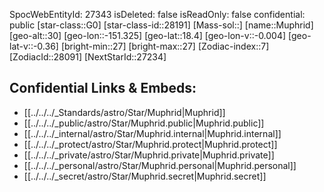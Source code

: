 ﻿---
location: [18.4,151.325,30]
type: Star
tags:
- astro/Star

---
SpocWebEntityId: 27343
isDeleted: false
isReadOnly: false
confidential: public
[star-class::G0]
[star-class-id::28191]
[Mass-sol::]
[name::Muphrid]
[geo-alt::30]
[geo-lon::-151.325]
[geo-lat::18.4]
[geo-lon-v::-0.004]
[geo-lat-v::-0.36]
[bright-min::27]
[bright-max::27]
[Zodiac-index::7]
[ZodiacId::28091]
[NextStarId::27234]



## Confidential Links & Embeds: 
- [[../../../_Standards/astro/Star/Muphrid|Muphrid]] 
- [[../../../_public/astro/Star/Muphrid.public|Muphrid.public]] 
- [[../../../_internal/astro/Star/Muphrid.internal|Muphrid.internal]] 
- [[../../../_protect/astro/Star/Muphrid.protect|Muphrid.protect]] 
- [[../../../_private/astro/Star/Muphrid.private|Muphrid.private]] 
- [[../../../_personal/astro/Star/Muphrid.personal|Muphrid.personal]] 
- [[../../../_secret/astro/Star/Muphrid.secret|Muphrid.secret]] 
